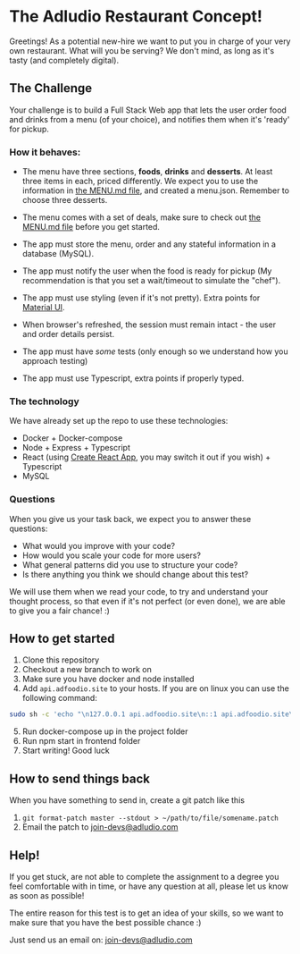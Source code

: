 # The Adludio Restaurant Concept!

Greetings! As a potential new-hire we want to put you in charge of your very own restaurant.
What will you be serving? We don't mind, as long as it's tasty (and completely digital).



## The Challenge
Your challenge is to build a Full Stack Web app that lets the user order food and drinks from a menu (of your choice), and notifies them when it's 'ready' for pickup.

### How it behaves:

- The menu have three sections, **foods**, **drinks** and **desserts**. At least three items in each, priced differently. We expect you to use the information in [the MENU.md file](MENU.md), and created a menu.json. Remember to choose three desserts.

- The menu comes with a set of deals, make sure to check out [the MENU.md file](MENU.md) before you get started.

- The app must store the menu, order and any stateful information in a database (MySQL).

- The app must notify the user when the food is ready for pickup (My recommendation is that you set a wait/timeout to simulate  the "chef").

- The app must use styling (even if it's not pretty). Extra points for [Material UI](https://material-ui.com).

- When browser's refreshed, the session must remain intact - the user and order details persist.

- The app must have _some_ tests (only enough so we understand how you approach testing)

- The app must use Typescript, extra points if properly typed.

### The technology

We have already set up the repo to use these technologies:

- Docker + Docker-compose
- Node + Express + Typescript
- React (using [Create React App](https://create-react-app.dev/docs/getting-started/), you may switch it out if you wish) + Typescript
- MySQL

### Questions

When you give us your task back, we expect you to answer these questions:

- What would you improve with your code?
- How would you scale your code for more users?
- What general patterns did you use to structure your code?
- Is there anything you think we should change about this test?

We will use them when we read your code, to try and understand your thought process, so that even if it's not perfect (or even done), we are able to give you a fair chance! :)

## How to get started

1. Clone this repository
2. Checkout a new branch to work on
3. Make sure you have docker and node installed
4. Add `api.adfoodio.site` to your hosts. If you are on linux you can use the following command:

```bash
sudo sh -c 'echo "\n127.0.0.1 api.adfoodio.site\n::1 api.adfoodio.site\n" >> /etc/hosts'
```

5. Run docker-compose up in the project folder
6. Run npm start in frontend folder
7. Start writing! Good luck

## How to send things back

When you have something to send in, create a git patch like this

1. `git format-patch master --stdout > ~/path/to/file/somename.patch`
2. Email the patch to <join-devs@adludio.com>

## Help!

If you get stuck, are not able to complete the assignment to a degree you feel comfortable with in time, or have any question at all, please let us know as soon as possible!

The entire reason for this test is to get an idea of your skills, so we want to make sure that you have the best possible chance :)

Just send us an email on: 
<join-devs@adludio.com>
